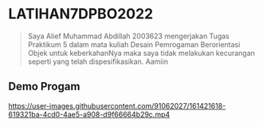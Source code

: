 # LATIHAN7DPBO2022

>Saya Alief Muhammad Abdillah 2003623 mengerjakan Tugas Praktikum 5 dalam mata kuliah Desain Pemrogaman Berorientasi Objek untuk keberkahanNya maka saya tidak melakukan kecurangan seperti yang telah dispesifikasikan. Aamiin

## Demo Progam
https://user-images.githubusercontent.com/91062027/161421618-619321ba-4cd0-4ae5-a908-d9f66664b29c.mp4

